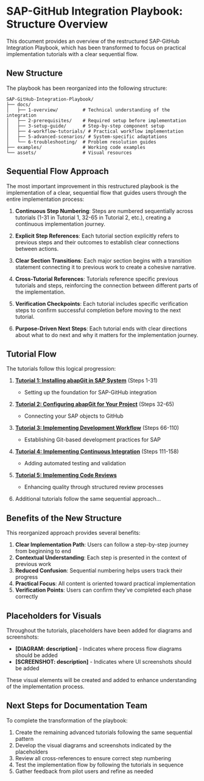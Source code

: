 # SAP-GitHub Integration Playbook: Structure Overview

This document provides an overview of the restructured SAP-GitHub Integration Playbook, which has been transformed to focus on practical implementation tutorials with a clear sequential flow.

## New Structure

The playbook has been reorganized into the following structure:

```
SAP-GitHub-Integration-Playbook/
├── docs/
│   ├── 1-overview/         # Technical understanding of the integration
│   ├── 2-prerequisites/    # Required setup before implementation
│   ├── 3-setup-guide/      # Step-by-step component setup
│   ├── 4-workflow-tutorials/ # Practical workflow implementation
│   ├── 5-advanced-scenarios/ # System-specific adaptations
│   └── 6-troubleshooting/  # Problem resolution guides
├── examples/               # Working code examples
└── assets/                 # Visual resources
```

## Sequential Flow Approach

The most important improvement in this restructured playbook is the implementation of a clear, sequential flow that guides users through the entire implementation process:

1. **Continuous Step Numbering**: Steps are numbered sequentially across tutorials (1-31 in Tutorial 1, 32-65 in Tutorial 2, etc.), creating a continuous implementation journey.

2. **Explicit Step References**: Each tutorial section explicitly refers to previous steps and their outcomes to establish clear connections between actions.

3. **Clear Section Transitions**: Each major section begins with a transition statement connecting it to previous work to create a cohesive narrative.

4. **Cross-Tutorial References**: Tutorials reference specific previous tutorials and steps, reinforcing the connection between different parts of the implementation.

5. **Verification Checkpoints**: Each tutorial includes specific verification steps to confirm successful completion before moving to the next tutorial.

6. **Purpose-Driven Next Steps**: Each tutorial ends with clear directions about what to do next and why it matters for the implementation journey.

## Tutorial Flow

The tutorials follow this logical progression:

1. **[Tutorial 1: Installing abapGit in SAP System](./3-setup-guide/installing-abapgit.md)** (Steps 1-31)
   - Setting up the foundation for SAP-GitHub integration

2. **[Tutorial 2: Configuring abapGit for Your Project](./3-setup-guide/configure-abapgit.md)** (Steps 32-65)
   - Connecting your SAP objects to GitHub

3. **[Tutorial 3: Implementing Development Workflow](./4-workflow-tutorials/development-workflow.md)** (Steps 66-110)
   - Establishing Git-based development practices for SAP

4. **[Tutorial 4: Implementing Continuous Integration](./4-workflow-tutorials/continuous-integration.md)** (Steps 111-158)
   - Adding automated testing and validation

5. **[Tutorial 5: Implementing Code Reviews](./5-advanced-scenarios/code-reviews.md)**
   - Enhancing quality through structured review processes

6. Additional tutorials follow the same sequential approach...

## Benefits of the New Structure

This reorganized approach provides several benefits:

1. **Clear Implementation Path**: Users can follow a step-by-step journey from beginning to end
2. **Contextual Understanding**: Each step is presented in the context of previous work
3. **Reduced Confusion**: Sequential numbering helps users track their progress
4. **Practical Focus**: All content is oriented toward practical implementation
5. **Verification Points**: Users can confirm they've completed each phase correctly

## Placeholders for Visuals

Throughout the tutorials, placeholders have been added for diagrams and screenshots:

- **[DIAGRAM: description]** - Indicates where process flow diagrams should be added
- **[SCREENSHOT: description]** - Indicates where UI screenshots should be added

These visual elements will be created and added to enhance understanding of the implementation process.

## Next Steps for Documentation Team

To complete the transformation of the playbook:

1. Create the remaining advanced tutorials following the same sequential pattern
2. Develop the visual diagrams and screenshots indicated by the placeholders
3. Review all cross-references to ensure correct step numbering
4. Test the implementation flow by following the tutorials in sequence
5. Gather feedback from pilot users and refine as needed 